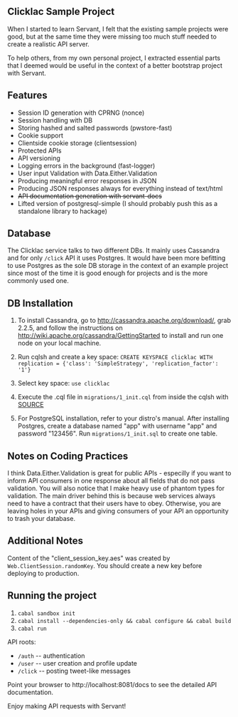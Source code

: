 Clicklac Sample Project
------------

When I started to learn Servant, I felt that the existing sample projects were good, but at the same
time they were missing too much stuff needed to create a realistic API server.

To help others, from my own personal project, I extracted essential parts that I deemed would be useful
in the context of a better bootstrap project with Servant.


Features
-----
* Session ID generation with CPRNG (nonce)
* Session handling with DB 
* Storing hashed and salted passwords (pwstore-fast)
* Cookie support
* Clientside cookie storage (clientsession)
* Protected APIs
* API versioning
* Logging errors in the background (fast-logger)
* User input Validation with Data.Either.Validation
* Producing meaningful error responses in JSON
* Producing JSON responses always for everything instead of text/html
* ~~API documentation generation with servant-docs~~
* Lifted version of postgresql-simple (I should probably push this as a standalone library to hackage)

Database
----

The Clicklac service talks to two different DBs. It mainly uses Cassandra and 
for only ``/click`` API it uses Postgres. It would have been more befitting to use Postgres as the sole 
DB storage in the context of an example project since most of the time it is good enough for projects and is the more commonly used one. 


DB Installation
--------

1. To install Cassandra, go to http://cassandra.apache.org/download/, grab 2.2.5,
and follow the instructions on http://wiki.apache.org/cassandra/GettingStarted
to install and run one node on your local machine.

2. Run cqlsh and create a key space:
``CREATE KEYSPACE clicklac WITH replication = {'class': 'SimpleStrategy', 'replication_factor': '1'}``  

3. Select key space: ``use clicklac``

4. Execute the .cql file in ``migrations/1_init.cql`` from inside the cqlsh with 
[SOURCE](http://docs.datastax.com/en//cql/3.1/cql/cql_reference/source_r.html)

5. For PostgreSQL installation, refer to your distro's manual. 
After installing Postgres, create a database named "app" with username "app" and password "123456".
Run ``migrations/1_init.sql`` to create one table.

Notes on Coding Practices
--------------
I think Data.Either.Validation is great for public APIs - especilly if you want to inform
API consumers in one response about all fields that do not pass validation. 
You will also notice that I make heavy use of phantom types for validation.
The main driver behind this is because web services always need to have a contract
that their users have to obey. Otherwise, you are leaving holes in your APIs and giving
consumers of your API an opportunity to trash your database. 


Additional Notes
--------------
Content of the "client_session_key.aes" was created by ``Web.ClientSession.randomKey``.
You should create a new key before deploying to production.

Running the project
----------

1. ``cabal sandbox init``
2. ``cabal install --dependencies-only && cabal configure && cabal build``
3. ``cabal run``


API roots:
* ``/auth``  -- authentication
* ``/user``  -- user creation and profile update
* ``/click`` -- posting tweet-like messages

Point your browser to http://localhost:8081/docs to see the detailed API documentation.


Enjoy making API requests with Servant!
